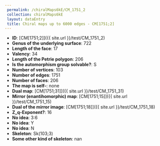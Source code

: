 ```yaml
--- 
 permalink: /chiralMaps6kE/CM_1751_2 
 collection: chiralMaps6kE
 layout: dataEntry
 title: Chiral maps up to 6000 edges - CM[1751;2]
---
```


- **ID**: [CM[1751;2]]({{ site.url }}/test/CM_1751_2)
- **Genus of the underlying surface**: 722
- **Length of the face**: 17
- **Valency**: 34
- **Length of the Petrie polygon**: 206
- **Is the automorphism group solvable?**: S
- **Number of vertices**: 103
- **Number of edges**: 1751
- **Number of faces**: 206
- **The map is self-**: none
- **Dual map**: [CM[1751;31]]({{ site.url }}/test/CM_1751_31)
- **Mirror (enantihomorphic) map**: [CM[1751;15]]({{ site.url }}/test/CM_1751_15)
- **Dual of the mirror image**: [CM[1751;18]]({{ site.url }}/test/CM_1751_18)
- **Z_q-Exponent?**: 16
- **No idea**:  3:6
- **No idea**: Y
- **No idea**: N
- **Skeleton**: Sk(103;3)
- **Some other kind of skeleton**: nan
